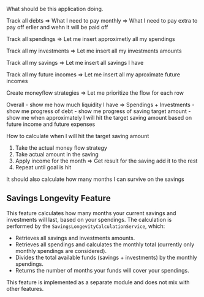 What should be this application doing.


Track all debts => What I need to pay monthly
                => What I need to pay extra to pay off erlier and wehn it will be paid off

Track all spendings => Let me insert approximetly all my spendings 

Track all my investments => Let me insert all my investments amounts

Track all my savings => Let me insert all savings I have

Track all my future incomes => Let me insert all my aproximate future incomes

Create moneyflow strategies => Let me prioritize the flow for each row

Overall - show me how much liquidity I have => Spendings + Investments
        - show me progress of debt 
        - show me progress of saving target amount
        - show me when approximately I will hit the target saving amount based on future income and future expenses

How to calculate when I will hit the target saving amount

1) Take the actual money flow strategy
2) Take actual amount in the saving
3) Apply income for the month => Get result for the saving add it to the rest
4) Repeat until goal is hit

It should also calculate how many months I can survive on the savings

Savings Longevity Feature
------------------------
This feature calculates how many months your current savings and investments will last, based on your spendings. 
The calculation is performed by the `SavingsLongevityCalculationService`, which:

- Retrieves all savings and investments amounts.
- Retrieves all spendings and calculates the monthly total (currently only monthly spendings are considered).
- Divides the total available funds (savings + investments) by the monthly spendings.
- Returns the number of months your funds will cover your spendings.

This feature is implemented as a separate module and does not mix with other features.




